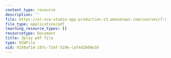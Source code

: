 ```yaml
---
content_type: resource
description: ''
file: https://ol-ocw-studio-app-production.s3.amazonaws.com/courses/7-016-introductory-biology-fall-2018/9250af14187c73af519ecaf4d1b08e10_83-yKXuRDGc.pdf
file_type: application/pdf
learning_resource_types: []
resourcetype: Document
title: 3play pdf file
type: OCWFile
uid: 9250af14-187c-73af-519e-caf4d1b08e10
---
```

